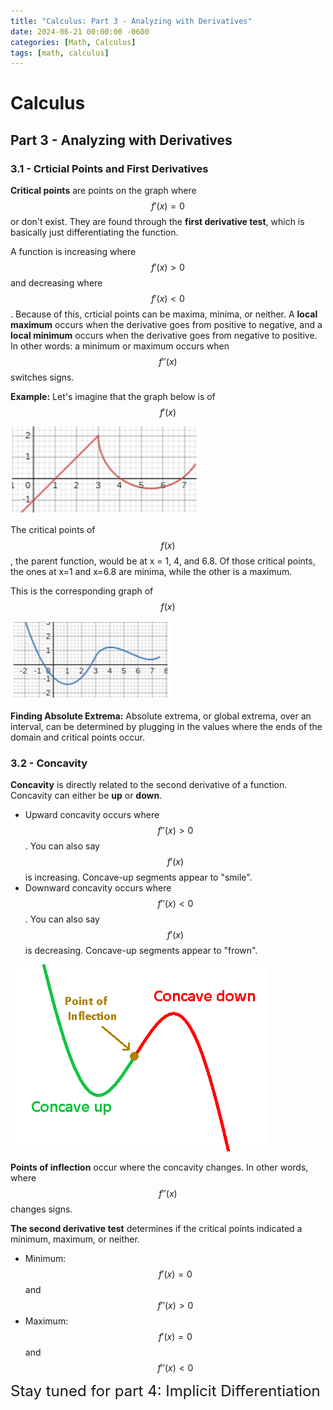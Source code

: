 ```yaml
---
title: "Calculus: Part 3 - Analyzing with Derivatives"
date: 2024-06-21 00:00:00 -0600
categories: [Math, Calculus]
tags: [math, calculus]
---
```

<script
  src="https://cdn.mathjax.org/mathjax/latest/MathJax.js?config=TeX-AMS-MML_HTMLorMML"
  type="text/javascript">
</script>

# Calculus
## Part 3 - Analyzing with Derivatives

### 3.1 - Crticial Points and First Derivatives
**Critical points** are points on the graph where 
$$f'(x) = 0$$
or don't exist. They are found through the **first derivative test**, which is basically just differentiating the function.

A function is increasing where 
$$f'(x) > 0$$
and decreasing where
$$f'(x) < 0$$
. Because of this, crticial points can be maxima, minima, or neither. A **local maximum** occurs when the derivative goes from positive to negative, and a **local minimum** occurs when the derivative goes from negative to positive. In other words: a minimum or maximum occurs when
$$f''(x)$$
switches signs.

**Example:** Let's imagine that the graph below is of 
$$f'(x)$$

![Graph of f'(x)](/images/calc-3-graph1.PNG)

The critical points of
$$f(x)$$
, the parent function, would be at x = 1, 4, and 6.8. Of those critical points, the ones at x=1 and x=6.8 are minima, while the other is a maximum.

This is the corresponding graph of
$$f(x)$$

![Graph of f'(x)](/images/calc-3-graph2.PNG)

**Finding Absolute Extrema:** Absolute extrema, or global extrema, over an interval, can
be determined by plugging in the values where the ends of the domain and critical points occur.

### 3.2 - Concavity
**Concavity** is directly related to the second derivative of a function. Concavity can either be **up** or **down**.
- Upward concavity occurs where
$$f''(x) >0$$
. You can also say 
$$f'(x)$$
is increasing. Concave-up segments appear to "smile".
- Downward concavity occurs where
$$f''(x) <0$$
. You can also say 
$$f'(x)$$
is decreasing. Concave-up segments appear to "frown".

![Visual example of concavity](/images/calc-3-graph3.PNG)

**Points of inflection** occur where the concavity changes. In other words, where
$$f''(x)$$
changes signs.

**The second derivative test** determines if the critical points indicated a minimum, maximum, or neither.
- Minimum:
$$f'(x) = 0$$
and
$$f''(x) > 0$$
- Maximum:
$$f'(x) = 0$$
and
$$f''(x) < 0$$

<font size="5">Stay tuned for part 4: Implicit Differentiation</font>